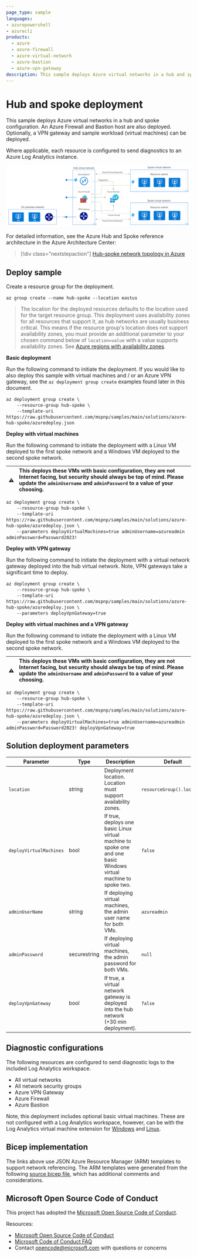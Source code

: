 ```yaml
---
page_type: sample
languages:
- azurepowershell
- azurecli
products:
  - azure
  - azure-firewall
  - azure-virtual-network
  - azure-bastion
  - azure-vpn-gateway
description: This sample deploys Azure virtual networks in a hub and spoke configuration. An Azure Firewall and Bastion host are also deployed. Optionally, a VPN gateway and sample workload (virtual machines) can be deployed. 
---
```


# Hub and spoke deployment

This sample deploys Azure virtual networks in a hub and spoke configuration. An Azure Firewall and Bastion host are also deployed. Optionally, a VPN gateway and sample workload (virtual machines) can be deployed. 

Where applicable, each resource is configured to send diagnostics to an Azure Log Analytics instance.

![Hub and spoke architectural diagram.](./images/hub-spoke.png)

For detailed information, see the Azure Hub and Spoke reference architecture in the Azure Architecture Center:

> [!div class="nextstepaction"]
> [Hub-spoke network topology in Azure](https://learn.microsoft.com/azure/architecture/reference-architectures/hybrid-networking/hub-spoke)

## Deploy sample

Create a resource group for the deployment.

```azurecli-interactive
az group create --name hub-spoke --location eastus
```

> The location for the deployed resources defaults to the location used for the target resource group. This deployment uses availability zones for all resources that support it, as hub networks are usually business critical. This means  if the resource group's location does not support availability zones, you must provide an additional parameter to your chosen command below of `location=value` with a value supports availability zones. See [Azure regions with availability zones](https://learn.microsoft.com/azure/availability-zones/az-overview#azure-regions-with-availability-zones).

**Basic deployment**

Run the following command to initiate the deployment. If you would like to also deploy this sample with virtual machines and / or an Azure VPN gateway, see the `az deployment group create` examples found later in this document.

```azurecli-interactive
az deployment group create \
    --resource-group hub-spoke \
    --template-uri https://raw.githubusercontent.com/mspnp/samples/main/solutions/azure-hub-spoke/azuredeploy.json
```

**Deploy with virtual machines**

Run the following command to initiate the deployment with a Linux VM deployed to the first spoke network and a Windows VM deployed to the second spoke network.

| :warning: | This deploys these VMs with basic configuration, they are not Internet facing, but security should always be top of mind.  Please update the `adminUsername` and `adminPassword` to a value of your choosing. |
|-----------|:--------------------------|

```azurecli-interactive
az deployment group create \
    --resource-group hub-spoke \
    --template-uri https://raw.githubusercontent.com/mspnp/samples/main/solutions/azure-hub-spoke/azuredeploy.json \
    --parameters deployVirtualMachines=true adminUsername=azureadmin adminPassword=Password2023!
```

**Deploy with VPN gateway**

Run the following command to initiate the deployment with a virtual network gateway deployed into the hub virtual network. Note, VPN gateways take a significant time to deploy.

```azurecli-interactive
az deployment group create \
    --resource-group hub-spoke \
    --template-uri https://raw.githubusercontent.com/mspnp/samples/main/solutions/azure-hub-spoke/azuredeploy.json \
    --parameters deployVpnGateway=true
```

**Deploy with virtual machines and a VPN gateway**

Run the following command to initiate the deployment with a Linux VM deployed to the first spoke network and a Windows VM deployed to the second spoke network.

| :warning: | This deploys these VMs with basic configuration, they are not Internet facing, but security should always be top of mind.  Please update the `adminUsername` and `adminPassword` to a value of your choosing. |
|-----------|:--------------------------|

```azurecli-interactive
az deployment group create \
    --resource-group hub-spoke \
    --template-uri https://raw.githubusercontent.com/mspnp/samples/main/solutions/azure-hub-spoke/azuredeploy.json \
    --parameters deployVirtualMachines=true adminUsername=azureadmin adminPassword=Password2023! deployVpnGateway=true
```

## Solution deployment parameters

| Parameter | Type | Description | Default |
|---|---|---|--|
| `location` | string | Deployment location. Location must support availability zones. | `resourceGroup().location` | 
| `deployVirtualMachines` | bool | If true, deploys one basic Linux virtual machine to spoke one and one basic Windows virtual machine to spoke two. | `false` |
| `adminUserName` | string | If deploying virtual machines, the admin user name for both VMs. | `azureadmin` |
| `adminPassword` | securestring | If deploying virtual machines, the admin password for both VMs. | `null` |
| `deployVpnGateway` | bool | If true, a virtual network gateway is deployed into the hub network (+30 min deployment). | `false` |

## Diagnostic configurations

The following resources are configured to send diagnostic logs to the included Log Analytics workspace.

- All virtual networks
- All network security groups
- Azure VPN Gateway
- Azure Firewall
- Azure Bastion

Note, this deployment includes optional basic virtual machines. These are not configured with a Log Analytics workspace, however, can be with the Log Analytics virtual machine extension for [Windows](https://learn.microsoft.com/azure/virtual-machines/extensions/oms-windows) and [Linux](https://learn.microsoft.com/azure/virtual-machines/extensions/oms-linux).

## Bicep implementation

The links above use JSON Azure Resource Manager (ARM) templates to support network referencing. The ARM templates were generated from the following [source bicep file](https://github.com/mspnp/samples/blob/main/solutions/azure-hub-spoke/bicep/main.bicep), which has additional comments and considerations.

## Microsoft Open Source Code of Conduct

This project has adopted the [Microsoft Open Source Code of Conduct](https://opensource.microsoft.com/codeofconduct/).

Resources:

- [Microsoft Open Source Code of Conduct](https://opensource.microsoft.com/codeofconduct/)
- [Microsoft Code of Conduct FAQ](https://opensource.microsoft.com/codeofconduct/faq/)
- Contact [opencode@microsoft.com](mailto:opencode@microsoft.com) with questions or concerns
